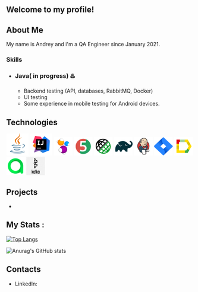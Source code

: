 ## Welcome to my profile!


## About Me
My name is Andrey and i'm a QA Engineer since January 2021. 

### Skills
- ### Java( in progress) :hotsprings: 
    - Backend testing (API, databases, RabbitMQ, Docker)
    - UI testing
    - Some experience in mobile testing for Android devices.
  

## Technologies

<p align="left">
<a href="https://www.java.com/"><img src="images/logo/Java.svg" width="60" height="60"  alt="Java"/></a>
<a href="https://www.jetbrains.com/idea/"><img src="images/logo/Idea.svg" width="60" height="60"  alt="IDEA"/></a>
<a href="https://selenide.org"><img src="images/logo/Selenide.svg" title="Selenide" alt="Selenide" width="50" height="50"/></a>
<a href="https://junit.org/junit5"><img src="images/logo/Junit5.svg" title="JUnit5" alt="JUnit5" width="50" height="50"/></a>
<a href="https://rest-assured.io"><img src="images/logo/RestAssured.svg" title="RestAssured" alt="REST Assured" width="50" height="50"/></a>
<a href="https://gradle.org"><img src="images/logo/Gradle.svg" title="Gradle" alt="Gradle" width="50" height="50"/></a>
<a href="https://www.jenkins.io"><img src="images/logo/Jenkins.svg" title="Jenkins" alt="Jenkins" width="50" height="50"/></a>
<a href="https://www.atlassian.com/software/jira"><img src="images/logo/Jira.svg" title="Jira" alt="Jira" width="50" height="50"/></a>
<a href="https://qameta.io/allure-report"><img src="images/logo/Allure.svg" title="Allure" alt="Allure Report" width="50" height="50"/></a>
<a href="https://qameta.io"><img src="images/logo/Allure_TO.svg" title="Allure Testops" alt="Allure_TO" width="50" height="50"/></a>
<a href="https://kafka.apache.org/"><img src="images/logo/kafka.webp" title="Apache Kafka" alt="kafka" width="50" height="50"/></a>


## Projects
- 

## My Stats :
[![Top Langs](https://github-readme-stats.vercel.app/api/top-langs/?username=ZhizhkunAV&layout=compact&theme=vision-friendly-dark)](https://github.com/anuraghazra/github-readme-stats)

![Anurag's GitHub stats](https://github-readme-stats.vercel.app/api?username=ZhizhkunAV&show_icons=true&theme=vision-friendly-dark)

## Contacts
- LinkedIn: 


